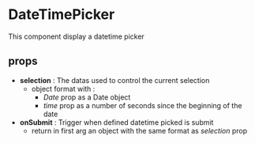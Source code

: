 # DateTimePicker

This component display a datetime picker

## props

- **selection** : The datas used to control the current selection
    - object format with :
        - _Date_ prop as a Date object
        - _time_ prop as a number of seconds since the beginning of the date
- **onSubmit** : Trigger when defined datetime picked is submit
    - return in first arg an object with the same format as _selection_ prop
